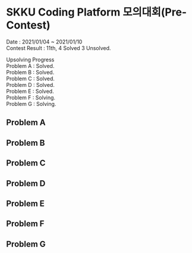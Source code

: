# SKKU Coding Platform 모의대회(Pre-Contest)
Date : 2021/01/04 ~ 2021/01/10  
Contest Result : 11th, 4 Solved 3 Unsolved.  

Upsolving Progress  
Problem A : Solved.  
Problem B : Solved.  
Problem C : Solved.  
Problem D : Solved.  
Problem E : Solved.  
Problem F : Solving.  
Problem G : Solving.

## Problem A

## Problem B

## Problem C

## Problem D

## Problem E

## Problem F

## Problem G
